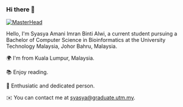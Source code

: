 ### Hi there 👋

[![MasterHead](https://www.canva.com/design/DAGAHJNhz3k/3mhibpkTrEqI1Ns7HuYAeQ/view)](https://github.com/syasyamani/syasyamani/edit/main/README.md)

Hello, I'm Syasya Amani Imran Binti Alwi, a current student pursuing a Bachelor of Computer Science in Bioinformatics at the University Technology Malaysia, Johor Bahru, Malaysia. 




🌍 I'm from Kuala Lumpur, Malaysia. 

📚 Enjoy reading. 

🤝 Enthusiatic and dedicated person. 

✉️  You can contact me at syasya@graduate.utm.my.
